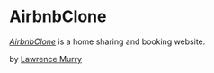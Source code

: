 # AirbnbClone

[*AirbnbClone*](https://airbbenclone.herokuapp.com) is a home sharing and booking website.

by [Lawrence Murry](https://freshmurry.com/about)
